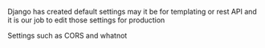 Django has created default settings may it be for templating or rest API and it is our job to edit those settings for production

Settings such as CORS and whatnot